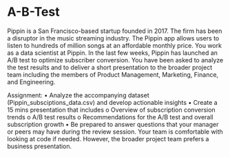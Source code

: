 # A-B-Test


Pippin is a San Francisco-based startup founded in 2017. The firm has been a disruptor in the music streaming industry. The Pippin app allows users to listen to hundreds of million songs at an affordable monthly price. You work as a data scientist at Pippin. In the last few weeks, Pippin has launched an A/B test to optimize subscriber conversion. You have been asked to analyze the test results and to deliver a short presentation to the broader project team including the members of Product Management, Marketing, Finance, and Engineering.


Assignment:
• Analyze the accompanying dataset (Pippin_subsciptions_data.csv) and develop actionable insights
• Create a 15 mins presentation that includes
o Overview of subscription conversion trends
o A/B test results
o Recommendations for the A/B test and overall subscription growth
• Be prepared to answer questions that your manager or peers may have during the review session. Your team is comfortable with looking at code if
needed. However, the broader project team prefers a business presentation.
